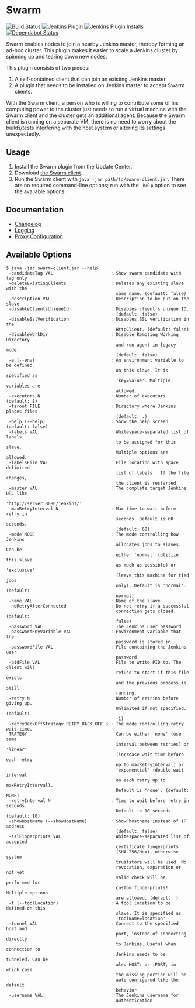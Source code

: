 # Swarm

[![Build Status](https://ci.jenkins.io/buildStatus/icon?job=Plugins/swarm-plugin/master)](https://ci.jenkins.io/job/Plugins/job/swarm-plugin/job/master/)
[![Jenkins Plugin](https://img.shields.io/jenkins/plugin/v/swarm.svg)](https://plugins.jenkins.io/swarm)
[![Jenkins Plugin Installs](https://img.shields.io/jenkins/plugin/i/swarm.svg)](https://plugins.jenkins.io/swarm)
[![Dependabot Status](https://api.dependabot.com/badges/status?host=github&repo=jenkinsci/swarm-plugin)](https://dependabot.com)

Swarm enables nodes to join a nearby Jenkins master, thereby forming an
ad-hoc cluster. This plugin makes it easier to scale a Jenkins cluster
by spinning up and tearing down new nodes.

This plugin consists of two pieces:

 1. A self-contained client that can join an existing Jenkins master.
 2. A plugin that needs to be installed on Jenkins master to accept
    Swarm clients.

With the Swarm client, a person who is willing to contribute some of his
computing power to the cluster just needs to run a virtual machine with
the Swarm client and the cluster gets an additional agent. Because the
Swarm client is running on a separate VM, there is no need to worry
about the builds/tests interfering with the host system or altering its
settings unexpectedly.

## Usage

 1. Install the Swarm plugin from the Update Center.
 2. Download [the Swarm
    client](https://repo.jenkins-ci.org/releases/org/jenkins-ci/plugins/swarm-client/).
 3. Run the Swarm client with `java -jar path/to/swarm-client.jar`.
    There are no required command-line options; run with the `-help`
    option to see the available options.

## Documentation

* [Changelog](CHANGELOG.md)
* [Logging](docs/logging.md)
* [Proxy Configuration](docs/proxy.md)

## Available Options

```
$ java -jar swarm-client.jar --help
 -candidateTag VAL                      : Show swarm candidate with tag only
 -deleteExistingClients                 : Deletes any existing slave with the
                                          same name. (default: false)
 -description VAL                       : Description to be put on the slave
 -disableClientsUniqueId                : Disables client's unique ID.
                                          (default: false)
 -disableSslVerification                : Disables SSL verification in the
                                          HttpClient. (default: false)
 -disableWorkDir                        : Disable Remoting Working Directory
                                          and run agent in legacy mode.
                                          (default: false)
 -e (--env)                             : An environment variable to be defined
                                          on this slave. It is specified as
                                          'key=value'. Multiple variables are
                                          allowed.
 -executors N                           : Number of executors (default: 8)
 -fsroot FILE                           : Directory where Jenkins places files
                                          (default: .)
 -help (--help)                         : Show the help screen (default: false)
 -labels VAL                            : Whitespace-separated list of labels
                                          to be assigned for this slave.
                                          Multiple options are allowed.
 -labelsFile VAL                        : File location with space delimited
                                          list of labels.  If the file changes,
                                          the client is restarted.
 -master VAL                            : The complete target Jenkins URL like
                                          'http://server:8080/jenkins/'.
 -maxRetryInterval N                    : Max time to wait before retry in
                                          seconds. Default is 60 seconds.
                                          (default: 60)
 -mode MODE                             : The mode controlling how Jenkins
                                          allocates jobs to slaves. Can be
                                          either 'normal' (utilize this slave
                                          as much as possible) or 'exclusive'
                                          (leave this machine for tied jobs
                                          only). Default is 'normal'. (default:
                                          normal)
 -name VAL                              : Name of the slave
 -noRetryAfterConnected                 : Do not retry if a successful
                                          connection gets closed. (default:
                                          false)
 -password VAL                          : The Jenkins user password
 -passwordEnvVariable VAL               : Environment variable that the
                                          password is stored in
 -passwordFile VAL                      : File containing the Jenkins user
                                          password
 -pidFile VAL                           : File to write PID to. The client will
                                          refuse to start if this file exists
                                          and the previous process is still
                                          running.
 -retry N                               : Number of retries before giving up.
                                          Unlimited if not specified. (default:
                                          -1)
 -retryBackOffStrategy RETRY_BACK_OFF_S : The mode controlling retry wait time.
 TRATEGY                                  Can be either 'none' (use same
                                          interval between retries) or 'linear'
                                          (increase wait time before each retry
                                          up to maxRetryInterval) or
                                          'exponential' (double wait interval
                                          on each retry up to maxRetryInterval).
                                          Default is 'none'. (default: NONE)
 -retryInterval N                       : Time to wait before retry in seconds.
                                          Default is 10 seconds. (default: 10)
 -showHostName (--showHostName)         : Show hostname instead of IP address
                                          (default: false)
 -sslFingerprints VAL                   : Whitespace-separated list of accepted
                                          certificate fingerprints
                                          (SHA-256/Hex), otherwise system
                                          truststore will be used. No
                                          revocation, expiration or not yet
                                          valid check will be performed for
                                          custom fingerprints! Multiple options
                                          are allowed. (default: )
 -t (--toolLocation)                    : A tool location to be defined on this
                                          slave. It is specified as
                                          'toolName=location'
 -tunnel VAL                            : Connect to the specified host and
                                          port, instead of connecting directly
                                          to Jenkins. Useful when connection to
                                          Jenkins needs to be tunneled. Can be
                                          also HOST: or :PORT, in which case
                                          the missing portion will be
                                          auto-configured like the default
                                          behavior
 -username VAL                          : The Jenkins username for
                                          authentication
```
